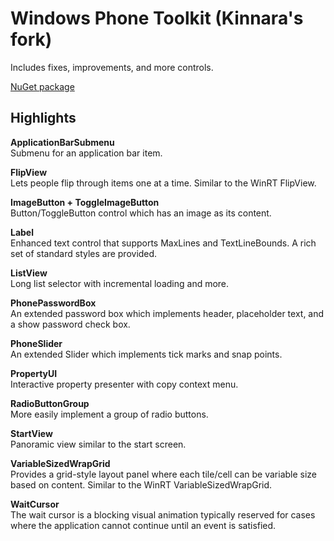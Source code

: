 # Windows Phone Toolkit (Kinnara's fork)

Includes fixes, improvements, and more controls.

<a href="https://www.nuget.org/packages/WPtoolkit.Kinnara/" target="_blank">NuGet package</a>


## Highlights

**ApplicationBarSubmenu**  
Submenu for an application bar item.

**FlipView**  
Lets people flip through items one at a time. Similar to the WinRT FlipView.

**ImageButton + ToggleImageButton**  
Button/ToggleButton control which has an image as its content.

**Label**  
Enhanced text control that supports MaxLines and TextLineBounds. A rich set of standard styles are provided.

**ListView**  
Long list selector with incremental loading and more.

**PhonePasswordBox**  
An extended password box which implements header, placeholder text, and a show password check box.

**PhoneSlider**  
An extended Slider which implements tick marks and snap points.

**PropertyUI**  
Interactive property presenter with copy context menu.

**RadioButtonGroup**  
More easily implement a group of radio buttons.

**StartView**  
Panoramic view similar to the start screen.

**VariableSizedWrapGrid**  
Provides a grid-style layout panel where each tile/cell can be variable size based on content. Similar to the WinRT VariableSizedWrapGrid.

**WaitCursor**  
The wait cursor is a blocking visual animation typically reserved for cases where the application cannot continue until an event is satisfied.
